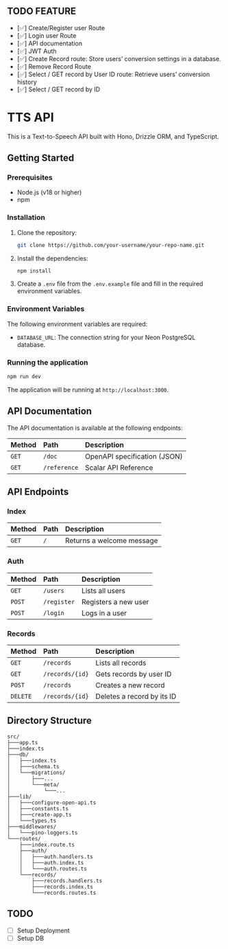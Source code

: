 ## TODO FEATURE
- [✅] Create/Register user Route
- [✅] Login user Route
- [✅] API documentation
- [✅] JWT Auth
- [✅] Create Record route: Store users’ conversion settings in a database.
- [✅] Remove Record Route
- [✅] Select / GET record by User ID route: Retrieve users’ conversion history
- [✅] Select / GET record by ID

# TTS API

This is a Text-to-Speech API built with Hono, Drizzle ORM, and TypeScript.

## Getting Started

### Prerequisites

- Node.js (v18 or higher)
- npm

### Installation

1.  Clone the repository:
    ```bash
    git clone https://github.com/your-username/your-repo-name.git
    ```
2.  Install the dependencies:
    ```bash
    npm install
    ```
3.  Create a `.env` file from the `.env.example` file and fill in the required environment variables.

### Environment Variables

The following environment variables are required:

-   `DATABASE_URL`: The connection string for your Neon PostgreSQL database.

### Running the application

```bash
npm run dev
```

The application will be running at `http://localhost:3000`.

## API Documentation

The API documentation is available at the following endpoints:

| Method | Path          | Description                   |
| :------- | :------------ | :---------------------------- |
| `GET`    | `/doc`        | OpenAPI specification (JSON)  |
| `GET`    | `/reference`  | Scalar API Reference          |


## API Endpoints

### Index

| Method | Path | Description     |
| :----- | :--- | :-------------- |
| `GET`  | `/`  | Returns a welcome message |

### Auth

| Method | Path       | Description      |
| :----- | :--------- | :--------------- |
| `GET`  | `/users`   | Lists all users  |
| `POST` | `/register`| Registers a new user |
| `POST` | `/login`   | Logs in a user   |

### Records

| Method   | Path          | Description                   |
| :------- | :------------ | :---------------------------- |
| `GET`    | `/records`    | Lists all records             |
| `GET`    | `/records/{id}` | Gets records by user ID       |
| `POST`   | `/records`    | Creates a new record          |
| `DELETE` | `/records/{id}` | Deletes a record by its ID    |

## Directory Structure

```
src/
├───app.ts
├───index.ts
├───db/
│   ├───index.ts
│   ├───schema.ts
│   └───migrations/
│       ├───...
│       └───meta/
│           └───...
├───lib/
│   ├───configure-open-api.ts
│   ├───constants.ts
│   ├───create-app.ts
│   └───types.ts
├───middlewares/
│   └───pino-loggers.ts
└───routes/
    ├───index.route.ts
    ├───auth/
    │   ├───auth.handlers.ts
    │   ├───auth.index.ts
    │   └───auth.routes.ts
    └───records/
        ├───records.handlers.ts
        ├───records.index.ts
        └───records.routes.ts
```

## TODO

- [ ] Setup Deployment
- [ ] Setup DB
